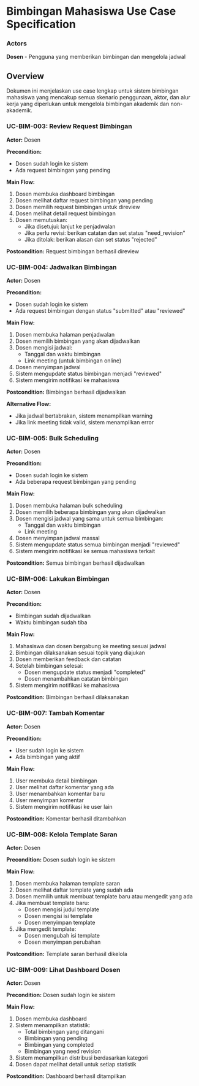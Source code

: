 # Bimbingan Mahasiswa Use Case Specification

### Actors
**Dosen** - Pengguna yang memberikan bimbingan dan mengelola jadwal

## Overview

Dokumen ini menjelaskan use case lengkap untuk sistem bimbingan mahasiswa yang mencakup semua skenario penggunaan, aktor, dan alur kerja yang diperlukan untuk mengelola bimbingan akademik dan non-akademik.


### UC-BIM-003: Review Request Bimbingan

**Actor:** Dosen

**Precondition:** 
- Dosen sudah login ke sistem
- Ada request bimbingan yang pending

**Main Flow:**
1. Dosen membuka dashboard bimbingan
2. Dosen melihat daftar request bimbingan yang pending
3. Dosen memilih request bimbingan untuk direview
4. Dosen melihat detail request bimbingan
5. Dosen memutuskan:
   - Jika disetujui: lanjut ke penjadwalan
   - Jika perlu revisi: berikan catatan dan set status "need_revision"
   - Jika ditolak: berikan alasan dan set status "rejected"

**Postcondition:** Request bimbingan berhasil direview

### UC-BIM-004: Jadwalkan Bimbingan

**Actor:** Dosen

**Precondition:** 
- Dosen sudah login ke sistem
- Ada request bimbingan dengan status "submitted" atau "reviewed"

**Main Flow:**
1. Dosen membuka halaman penjadwalan
2. Dosen memilih bimbingan yang akan dijadwalkan
3. Dosen mengisi jadwal:
   - Tanggal dan waktu bimbingan
   - Link meeting (untuk bimbingan online)
4. Dosen menyimpan jadwal
5. Sistem mengupdate status bimbingan menjadi "reviewed"
6. Sistem mengirim notifikasi ke mahasiswa

**Postcondition:** Bimbingan berhasil dijadwalkan

**Alternative Flow:**
- Jika jadwal bertabrakan, sistem menampilkan warning
- Jika link meeting tidak valid, sistem menampilkan error

### UC-BIM-005: Bulk Scheduling

**Actor:** Dosen

**Precondition:** 
- Dosen sudah login ke sistem
- Ada beberapa request bimbingan yang pending

**Main Flow:**
1. Dosen membuka halaman bulk scheduling
2. Dosen memilih beberapa bimbingan yang akan dijadwalkan
3. Dosen mengisi jadwal yang sama untuk semua bimbingan:
   - Tanggal dan waktu bimbingan
   - Link meeting
4. Dosen menyimpan jadwal massal
5. Sistem mengupdate status semua bimbingan menjadi "reviewed"
6. Sistem mengirim notifikasi ke semua mahasiswa terkait

**Postcondition:** Semua bimbingan berhasil dijadwalkan

### UC-BIM-006: Lakukan Bimbingan

**Actor:** Dosen

**Precondition:** 
- Bimbingan sudah dijadwalkan
- Waktu bimbingan sudah tiba

**Main Flow:**
1. Mahasiswa dan dosen bergabung ke meeting sesuai jadwal
2. Bimbingan dilaksanakan sesuai topik yang diajukan
3. Dosen memberikan feedback dan catatan
4. Setelah bimbingan selesai:
   - Dosen mengupdate status menjadi "completed"
   - Dosen menambahkan catatan bimbingan
5. Sistem mengirim notifikasi ke mahasiswa

**Postcondition:** Bimbingan berhasil dilaksanakan

### UC-BIM-007: Tambah Komentar

**Actor:** Dosen

**Precondition:** 
- User sudah login ke sistem
- Ada bimbingan yang aktif

**Main Flow:**
1. User membuka detail bimbingan
2. User melihat daftar komentar yang ada
3. User menambahkan komentar baru
4. User menyimpan komentar
5. Sistem mengirim notifikasi ke user lain

**Postcondition:** Komentar berhasil ditambahkan

### UC-BIM-008: Kelola Template Saran

**Actor:** Dosen

**Precondition:** Dosen sudah login ke sistem

**Main Flow:**
1. Dosen membuka halaman template saran
2. Dosen melihat daftar template yang sudah ada
3. Dosen memilih untuk membuat template baru atau mengedit yang ada
4. Jika membuat template baru:
   - Dosen mengisi judul template
   - Dosen mengisi isi template
   - Dosen menyimpan template
5. Jika mengedit template:
   - Dosen mengubah isi template
   - Dosen menyimpan perubahan

**Postcondition:** Template saran berhasil dikelola

### UC-BIM-009: Lihat Dashboard Dosen

**Actor:** Dosen

**Precondition:** Dosen sudah login ke sistem

**Main Flow:**
1. Dosen membuka dashboard
2. Sistem menampilkan statistik:
   - Total bimbingan yang ditangani
   - Bimbingan yang pending
   - Bimbingan yang completed
   - Bimbingan yang need revision
3. Sistem menampilkan distribusi berdasarkan kategori
4. Dosen dapat melihat detail untuk setiap statistik

**Postcondition:** Dashboard berhasil ditampilkan